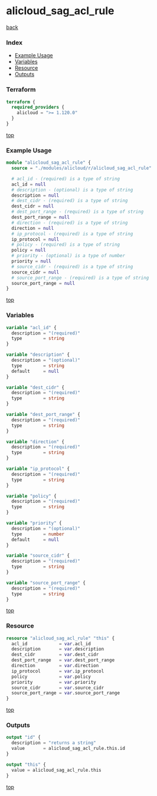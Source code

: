 # alicloud_sag_acl_rule

[back](../alicloud.md)

### Index

- [Example Usage](#example-usage)
- [Variables](#variables)
- [Resource](#resource)
- [Outputs](#outputs)

### Terraform

```terraform
terraform {
  required_providers {
    alicloud = ">= 1.120.0"
  }
}
```

[top](#index)

### Example Usage

```terraform
module "alicloud_sag_acl_rule" {
  source = "./modules/alicloud/r/alicloud_sag_acl_rule"

  # acl_id - (required) is a type of string
  acl_id = null
  # description - (optional) is a type of string
  description = null
  # dest_cidr - (required) is a type of string
  dest_cidr = null
  # dest_port_range - (required) is a type of string
  dest_port_range = null
  # direction - (required) is a type of string
  direction = null
  # ip_protocol - (required) is a type of string
  ip_protocol = null
  # policy - (required) is a type of string
  policy = null
  # priority - (optional) is a type of number
  priority = null
  # source_cidr - (required) is a type of string
  source_cidr = null
  # source_port_range - (required) is a type of string
  source_port_range = null
}
```

[top](#index)

### Variables

```terraform
variable "acl_id" {
  description = "(required)"
  type        = string
}

variable "description" {
  description = "(optional)"
  type        = string
  default     = null
}

variable "dest_cidr" {
  description = "(required)"
  type        = string
}

variable "dest_port_range" {
  description = "(required)"
  type        = string
}

variable "direction" {
  description = "(required)"
  type        = string
}

variable "ip_protocol" {
  description = "(required)"
  type        = string
}

variable "policy" {
  description = "(required)"
  type        = string
}

variable "priority" {
  description = "(optional)"
  type        = number
  default     = null
}

variable "source_cidr" {
  description = "(required)"
  type        = string
}

variable "source_port_range" {
  description = "(required)"
  type        = string
}
```

[top](#index)

### Resource

```terraform
resource "alicloud_sag_acl_rule" "this" {
  acl_id            = var.acl_id
  description       = var.description
  dest_cidr         = var.dest_cidr
  dest_port_range   = var.dest_port_range
  direction         = var.direction
  ip_protocol       = var.ip_protocol
  policy            = var.policy
  priority          = var.priority
  source_cidr       = var.source_cidr
  source_port_range = var.source_port_range
}
```

[top](#index)

### Outputs

```terraform
output "id" {
  description = "returns a string"
  value       = alicloud_sag_acl_rule.this.id
}

output "this" {
  value = alicloud_sag_acl_rule.this
}
```

[top](#index)